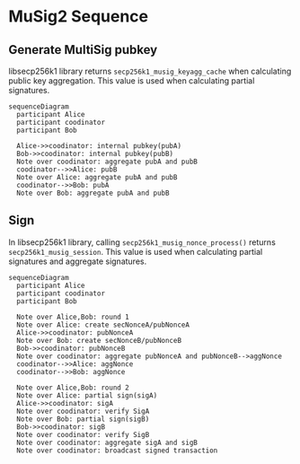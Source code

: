 # MuSig2 Sequence

## Generate MultiSig pubkey

libsecp256k1 library returns `secp256k1_musig_keyagg_cache` when calculating public key aggregation. 
This value is used when calculating partial signatures.

```mermaid
sequenceDiagram
  participant Alice
  participant coodinator
  participant Bob

  Alice->>coodinator: internal pubkey(pubA)
  Bob->>coodinator: internal pubkey(pubB)
  Note over coodinator: aggregate pubA and pubB
  coodinator-->>Alice: pubB
  Note over Alice: aggregate pubA and pubB
  coodinator-->>Bob: pubA
  Note over Bob: aggregate pubA and pubB
```

## Sign

In libsecp256k1 library, calling `secp256k1_musig_nonce_process()` returns `secp256k1_musig_session`. 
This value is used when calculating partial signatures and aggregate signatures.

```mermaid
sequenceDiagram
  participant Alice
  participant coodinator
  participant Bob

  Note over Alice,Bob: round 1
  Note over Alice: create secNonceA/pubNonceA
  Alice->>coodinator: pubNonceA
  Note over Bob: create secNonceB/pubNonceB
  Bob->>coodinator: pubNonceB
  Note over coodinator: aggregate pubNonceA and pubNonceB-->aggNonce
  coodinator-->>Alice: aggNonce
  coodinator-->>Bob: aggNonce

  Note over Alice,Bob: round 2
  Note over Alice: partial sign(sigA)
  Alice->>coodinator: sigA
  Note over coodinator: verify SigA
  Note over Bob: partial sign(sigB)
  Bob->>coodinator: sigB
  Note over coodinator: verify SigB
  Note over coodinator: aggregate sigA and sigB
  Note over coodinator: broadcast signed transaction
```
